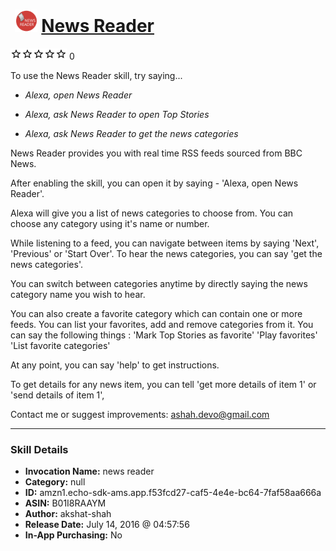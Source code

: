 # &nbsp;<img src="skill_icon" alt="News Reader icon" width="36"> [News Reader](http://alexa.amazon.com/#skills/amzn1.echo-sdk-ams.app.f53fcd27-caf5-4e4e-bc64-7faf58aa666a)
![0 stars](../../images/ic_star_border_black_18dp_1x.png)![0 stars](../../images/ic_star_border_black_18dp_1x.png)![0 stars](../../images/ic_star_border_black_18dp_1x.png)![0 stars](../../images/ic_star_border_black_18dp_1x.png)![0 stars](../../images/ic_star_border_black_18dp_1x.png) 0

To use the News Reader skill, try saying...

* *Alexa, open News Reader*

* *Alexa, ask News Reader to open Top Stories*

* *Alexa, ask News Reader to get the news categories*

News Reader provides you with real time RSS feeds sourced from BBC News. 

After enabling the skill, you can open it by saying -  'Alexa, open News Reader'.

Alexa will give you a list of news categories to choose from. You can choose any category using it's name or number. 

While listening to a feed, you can navigate between items by saying 'Next',  'Previous' or 'Start Over'. To hear the news categories, you can say 'get the news categories'.

You can switch between categories anytime by directly saying the news category name you wish to hear.

You can also create a favorite category which can contain one or more feeds. You can list your favorites, add and remove categories from it. You can say the following things : 
'Mark Top Stories as favorite' 
'Play favorites'
'List favorite categories'

At any point, you can say 'help' to get instructions. 

To get details for any news item, you can tell 'get more details of item 1' or 'send details of item 1',

Contact me or suggest improvements: ashah.devo@gmail.com

***

### Skill Details

* **Invocation Name:** news reader
* **Category:** null
* **ID:** amzn1.echo-sdk-ams.app.f53fcd27-caf5-4e4e-bc64-7faf58aa666a
* **ASIN:** B01I8RAAYM
* **Author:** akshat-shah
* **Release Date:** July 14, 2016 @ 04:57:56
* **In-App Purchasing:** No
